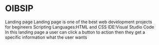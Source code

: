 # OIBSIP
Landing page
Landing page is one of the best web development projects for begineers
Scripting Languages:HTML and CSS
IDE:Visual Studio Code
In this landing page a user can click a button to action then they get a specific information what the user wants
